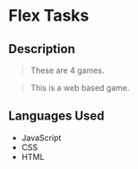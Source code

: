 # Flex Tasks

## Description
> These are 4 games. 

> This is a web based game.

## Languages Used
  - JavaScript
  - CSS
  - HTML
  
